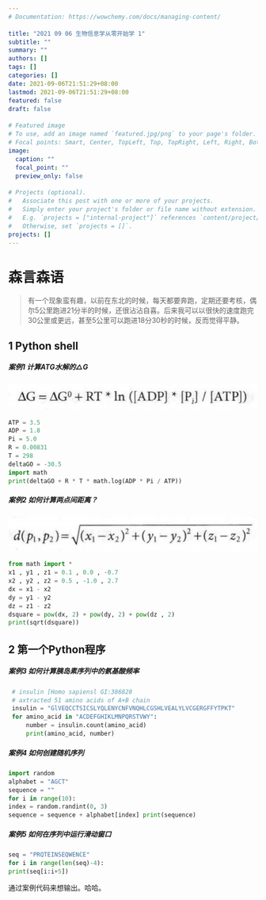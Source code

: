 ```yaml
---
# Documentation: https://wowchemy.com/docs/managing-content/

title: "2021 09 06 生物信息学从零开始学 1"
subtitle: ""
summary: ""
authors: []
tags: []
categories: []
date: 2021-09-06T21:51:29+08:00
lastmod: 2021-09-06T21:51:29+08:00
featured: false
draft: false

# Featured image
# To use, add an image named `featured.jpg/png` to your page's folder.
# Focal points: Smart, Center, TopLeft, Top, TopRight, Left, Right, BottomLeft, Bottom, BottomRight.
image:
  caption: ""
  focal_point: ""
  preview_only: false

# Projects (optional).
#   Associate this post with one or more of your projects.
#   Simply enter your project's folder or file name without extension.
#   E.g. `projects = ["internal-project"]` references `content/project/deep-learning/index.md`.
#   Otherwise, set `projects = []`.
projects: []
---
```

# 森言森语 
>有一个现象蛮有趣，以前在东北的时候，每天都要奔跑，定期还要考核，偶尔5公里跑进21分半的时候，还很沾沾自喜。后来我可以以很快的速度跑完30公里或更远，甚至5公里可以跑进18分30秒的时候，反而觉得平静。

 ## 1 Python shell 
 ##### 案例1 计算ATG水解的△G  
 ![](487033d5-ca92-4657-b525-2688fe92b698.png)  
 ```python 
 ATP = 3.5 
 ADP = 1.8 
 Pi = 5.0 
 R = 0.00831 
 T = 298 
 deltaGO = -30.5 
 import math 
 print(deltaGO + R * T * math.log(ADP * Pi / ATP)) 
 ``` 
 ##### 案例2 如何计算两点间距离？
 ![](68675baa-8354-4101-8e67-0579b740f100.png) 
 ```python 
 from math import * 
 x1 , y1 , z1 = 0.1 , 0.0 , -0.7 
 x2 , y2 , z2 = 0.5 , -1.0 , 2.7 
 dx = x1 - x2 
 dy = y1 - y2 
 dz = z1 - z2 
 dsquare = pow(dx, 2) + pow(dy, 2) + pow(dz , 2) 
 print(sqrt(dsquare)) 
 ``` 
 ## 2 第一个Python程序 
 ##### 案例3 如何计算胰岛素序列中的氨基酸频率 
 
```python 
 # insulin [Homo sapiensl GI:386828 
 # axtracted 51 amino acids of A+B chain 
 insulin = "GlVEQCCTSICSLYQLENYCNFVNQHLCGSHLVEALYLVCGERGFFYTPKT" 
 for amino_acid in "ACDEFGHIKLMNPQRSTVWY":     
     number = insulin.count(amino_acid)   
     print(amino_acid, number) 
``` 

##### 案例4 如何创建随机序列 
```python 
import random 
alphabet = "AGCT" 
sequence = "" 
for i in range(10):     
index = random.randint(0, 3)     
sequence = sequence + alphabet[index] print(sequence) 
``` 

##### 案例5 如何在序列中运行滑动窗口 
```python 
seq = "PRQTEINSEQWENCE"  
for i in range(len(seq)-4):     
print(seq[i:i+5]) 
``` 

通过案例代码来想输出。哈哈。
